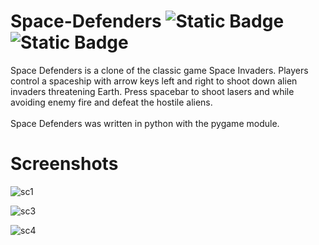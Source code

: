 # Space-Defenders ![Static Badge](https://img.shields.io/badge/language-python%20-%20green) ![Static Badge](https://img.shields.io/badge/module-pygame-green)

Space Defenders is a clone of the classic game Space Invaders. Players control a spaceship with arrow keys left and right to shoot down alien invaders threatening Earth. Press spacebar to shoot lasers and while avoiding enemy fire and defeat the hostile aliens.\
\
Space Defenders was written in python with the pygame module. 
# Screenshots
![sc1](https://github.com/mikem1990/space-defenders/assets/112135737/abb2fc2e-9a22-4685-bd58-9188edf3dd3b)

![sc3](https://github.com/mikem1990/space-defenders/assets/112135737/2debb897-61a3-47f6-acd8-a991976feba9)

![sc4](https://github.com/mikem1990/space-defenders/assets/112135737/29c27e3d-706e-4210-8a87-06f9f20a0704)
